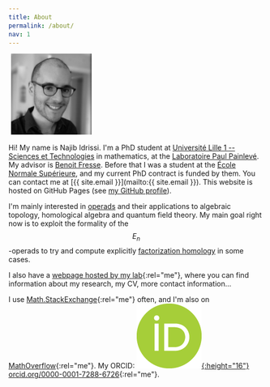 ```yaml
---
title: About
permalink: /about/
nav: 1
---
```


<div class="pull-right" style="margin: 5px;">
    <img src="/images/photo.jpg" alt="My picture" height="160">
</div>

Hi! My name is Najib Idrissi. I'm a PhD student at [Université Lille 1 -- Sciences et Technologies](http://www.univ-lille1.fr) in mathematics, at the [Laboratoire Paul Painlevé](http://math.univ-lille1.fr). My advisor is [Benoit Fresse](http://math.univ-lille1.fr/~fresse). Before that I was a student at the [École Normale Supérieure](http://www.ens.fr), and my current PhD contract is funded by them. You can contact me at [{{ site.email }}](mailto:{{ site.email }}). This website is hosted on GitHub Pages (see [my GitHub profile](https://github.com/nidrissi)).

I'm mainly interested in [operads](https://en.wikipedia.org/wiki/Operad_theory) and their applications to algebraic topology, homological algebra and quantum field theory. My main goal right now is to exploit the formality of the $$E_n$$-operads to try and compute explicitly [factorization homology](https://ncatlab.org/nlab/show/factorization+homology) in some cases.

I also have a [webpage hosted by my lab](http://math.univ-lille1.fr/~idrissi){:rel="me"}, where you can find information about my research, my CV, more contact information...

I use [Math.StackExchange](http://math.stackexchange.com/users/10014/najib-idrissi){:rel="me"} often, and I'm also on [MathOverflow](http://mathoverflow.net/users/36146/najib-idrissi){:rel="me"}. My ORCID: [![ORCID](/images/orcid.png){:height="16"} orcid.org/0000-0001-7288-6726](http://orcid.org/0000-0001-7288-6726){:rel="me"}.
